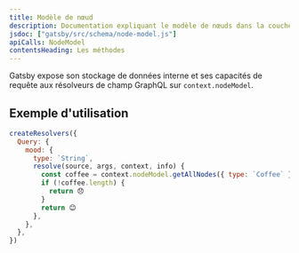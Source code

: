 ```yaml
---
title: Modèle de nœud
description: Documentation expliquant le modèle de nœuds dans la couche de données GraphQL de Gatsby
jsdoc: ["gatsby/src/schema/node-model.js"]
apiCalls: NodeModel
contentsHeading: Les méthodes
---
```


Gatsby expose son stockage de données interne et ses capacités de requête aux résolveurs de champ GraphQL sur `context.nodeModel`.

## Exemple d'utilisation

```javascript:title=gatsby-node.js
createResolvers({
  Query: {
    mood: {
      type: `String`,
      resolve(source, args, context, info) {
        const coffee = context.nodeModel.getAllNodes({ type: `Coffee` })
        if (!coffee.length) {
          return 😞
        }
        return 😊
      },
    },
  },
})
```
